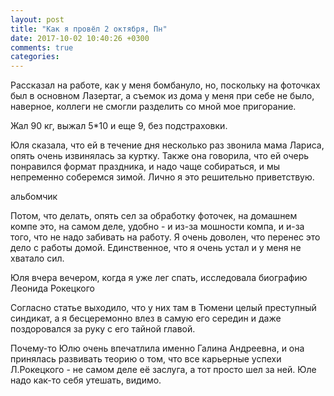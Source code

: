 ```yaml
---
layout: post
title: "Как я провёл 2 октября, Пн"
date: 2017-10-02 10:40:26 +0300
comments: true
categories: 
---
```

Рассказал на работе, как у меня бомбануло, но, поскольку на фоточках был в основном Лазертаг, а съемок из дома у меня при себе не было, наверное, коллеги не смогли разделить со мной мое пригорание.

Жал 90 кг, выжал 5\*10 и еще 9, без подстраховки.


Юля сказала, что ей в течение дня несколько раз звонила мама Лариса, опять очень извинялась за куртку. Также она говорила, что ей очерь понравился формат праздника, и надо чаще собираться, и мы непременно соберемся зимой. Лично я это решительно приветствую.

альбомчик

Потом, что делать, опять сел за обработку фоточек, на домашнем компе это, на самом деле, удобно - и из-за мошности компа, и и-за того, что не надо забивать на работу. Я очень доволен, что перенес это дело с работы домой. Единственное, что я очень устал и у меня не хватало сил.

Юля вчера вечером, когда я уже лег спать, исследовала биографию Леонида Рокецкого

Согласно статье выходило, что у них там в Тюмени целый преступный синдикат, а я бесцеремонно влез в самую его середин и даже поздоровался за руку с его тайной главой.

Почему-то Юлю очень впечатлила именно Галина Андреевна, и она принялась развивать теорию о том, что все карьерные успехи Л.Рокецкого - не самом деле её заслуга, а тот просто шел за ней. Юле надо как-то себя утешать, видимо. 